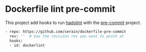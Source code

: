 # Dockerfile lint pre-commit

This project add hooks to run [hadolint](https://github.com/hadolint/hadolint) with the [pre-commit](https://pre-commit.com/) project.

```bash
- repo: https://github.com/serain/dockerfile-pre-commit
  rev: ''  # Use the revision rev you want to point at
  hooks:
  - id: dockerlint
````
